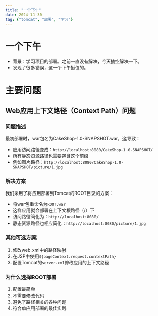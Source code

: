 ```yaml
---
title: "一个下午"
date: 2024-11-30
tag: {"tomcat", "部署", "学习"}
---
```


# 一个下午
- 背景：学习项目的部署。之前一直没有解决，今天抽空解决一下。
- 发现了很多错误，这一个下午挺值的。

# 主要问题

## Web应用上下文路径（Context Path）问题

### 问题描述
最初部署时，war包名为CakeShop-1.0-SNAPSHOT.war，这导致：
- 应用访问路径变成：`http://localhost:8080/CakeShop-1.0-SNAPSHOT/`
- 所有静态资源路径也需要包含这个前缀
- 例如图片路径：`http://localhost:8080/CakeShop-1.0-SNAPSHOT/picture/1.jpg`

### 解决方案
我们采用了将应用部署到Tomcat的ROOT目录的方案：
- 将war包重命名为`ROOT.war`
- 这样应用就会部署在上下文根路径（/）下
- 访问路径简化为：`http://localhost:8080/`
- 静态资源路径也相应简化：`http://localhost:8080/picture/1.jpg`

### 其他可选方案
1. 修改web.xml中的路径映射
2. 在JSP中使用`${pageContext.request.contextPath}`
3. 配置Tomcat的`server.xml`修改应用的上下文路径

### 为什么选择ROOT部署
1. 配置最简单
2. 不需要修改代码
3. 避免了路径相关的各种问题
4. 符合单应用部署的最佳实践